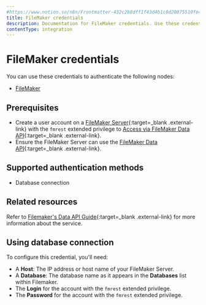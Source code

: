 ```yaml
---
#https://www.notion.so/n8n/Frontmatter-432c2b8dff1f43d4b1c8d20075510fe4
title: FileMaker credentials
description: Documentation for FileMaker credentials. Use these credentials to authenticate FileMaker in n8n, a workflow automation platform.
contentType: integration
---
```


# FileMaker credentials

You can use these credentials to authenticate the following nodes:

- [FileMaker](/integrations/builtin/app-nodes/n8n-nodes-base.filemaker/)

## Prerequisites

- Create a user account on a [FileMaker Server](https://www.claris.com/filemaker/){:target=_blank .external-link} with the `fmrest` extended privilege to [Access via FileMaker Data API](https://help.claris.com/en/data-api-guide/content/enable-access.html){:target=_blank .external-link}.
- Ensure the FileMaker Server can use the [FileMaker Data API](https://help.claris.com/en/data-api-guide/content/index.html){:target=_blank .external-link}.

## Supported authentication methods

- Database connection

## Related resources

Refer to [Filemaker's Data API Guide](https://help.claris.com/en/data-api-guide/content/index.html){:target=_blank .external-link} for more information about the service.

## Using database connection

To configure this credential, you'll need:

- A **Host**: The IP address or host name of your FileMaker Server.
- A **Database**: The database name as it appears in the **Databases** list within Filemaker.
- The **Login** for the account with the `fmrest` extended privilege.
- The **Password** for the account with the `fmrest` extended privilege.

